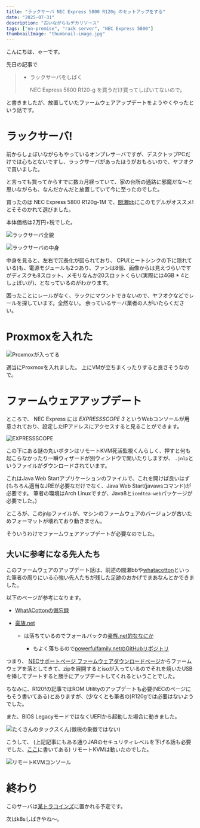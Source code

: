 ```yaml
---
title: "ラックサーバ NEC Express 5800 R120g のセットアップをする"
date: "2025-07-31"
description: "古いながらもデカリソース"
tags: ["on-premise", "rack server", "NEC Express 5800"]
thumbnailImage: "thumbnail-image.jpg"
---
```


こんにちは、ゃーです。

先日の記事で

> - ラックサーバをしばく
>
>   NEC Express 5800 R120-g を買うだけ買ってしばいてないので。

と書きましたが、放置していたファームウェアアップデートをようやくやったという話です。

# ラックサーバ!

前からしょぼいながらもやっているオンプレサーバですが、デスクトップPCだけでは心もとないですし、ラックサーバがあったほうがおもろいので、ヤフオクで買いました。

と言っても買ってからすでに数カ月経っていて、家の台所の通路に邪魔だな〜と思いながらも、なんだかんだと放置していて今に至ったのでした。

買ったのは NEC Express 5800 R120g-1M で、[間瀬bb](https://x.com/bb_mase)にこのモデルがオススメ!とそそのかれて選びました。

本体価格は2万円+税でした。

![ラックサーバ全貌](../../assets/images/articles/2025-07-31-nec-r120g-setup/server-visual.jpg)

![ラックサーバの中身](../../assets/images/articles/2025-07-31-nec-r120g-setup/server-internal.jpg)

中身を見ると、左右で冗長化が図られており、
CPU(ヒートシンクの下に隠れている)も、電源モジュールも2つあり、ファンは8個、画像からは見えづらいですがディスクも8スロット、メモリなんか20スロットくらい(実際には4GB \* 4としょぼいが)、となっているのがわかります。

困ったことにレールがなく、ラックにマウントできないので、ヤフオクなどでレールを探しています。全然ない。
余っているサーバ業者の人がいたらください。

# Proxmoxを入れた

![Proxmoxが入ってる](../../assets/images/articles/2025-07-31-nec-r120g-setup/proxmox-installed.jpg)

適当にProxmoxを入れました。
上にVMが立ちまくったりすると良さそうなので。

# ファームウェアアップデート

ところで、 NEC Express には _EXPRESSSCOPE 3_ というWebコンソールが用意されており、設定したIPアドレスにアクセスすると見ることができます。

![EXPRESSSCOPE](../../assets/images/articles/2025-07-31-nec-r120g-setup/expressscope.png)

この下にある謎の丸いボタンはリモートKVM死活監視くんらしく、押すと何も起こらなかったり一瞬ウィザードが別ウィンドウで開いたりしますが、
`.jnlp`というファイルがダウンロードされています。

これはJava Web Startアプリケーションのファイルで、これを開けば良いはず
(もちろん適当なJREが必要なだけでなく、Java Web Start(javawsコマンド)が必要です。
筆者の環境はArch Linuxですが、Java8と`icedtea-web`パッケージが必要でした。)

ところが、このjnlpファイルが、マシンのファームウェアのバージョンが古いためフォーマットが壊れており動きません。

そういうわけでファームウェアアップデートが必要なのでした。

## 大いに参考になる先人たち

このファームウェアのアップデート話は、前述の間瀬bbや[whatacotton](https://whatacotton.com)といった筆者の周りにいる心強い先人たちが残した足跡のおかげでまあなんとかできました。

以下のページが参考になります。

- [WhatACottonの備忘録](https://blog.whatacotton.com/p/welcome-server/)

- [豪族.net](https://powerfulfamily.net)

  - は落ちているのでフォールバックの[豪族.net的ななにか](https://powerful.family)

    - もよく落ちるので[powerfulfamily.netのGitHubリポジトリ](https://github.com/masebb/powerfulfamily.net/blob/main/content/posts/NEC-Expressscope3-FW-Update.md)

つまり、
[NECサポートページ ファームウェアダウンロードページ](https://www.support.nec.co.jp/View.aspx?id=9010109882)からファームウェアを落としてきて、zipを展開するとisoが入っているのでそれを焼いたUSBを挿してブートすると勝手にアップデートしてくれるということでした。

ちなみに、R120fの記事ではROM Utilityのアップデートも必要(NECのページにもそう書いてある)とありますが、(少なくとも筆者の)R120gでは必要はないようでした。

また、BIOS LegacyモードではなくUEFIから起動した場合に動きました。

![たくさんのタックスくん(徴税の象徴ではない)](../../assets/images/articles/2025-07-31-nec-r120g-setup/firmware-updating.jpg)

こうして、
(上記記事にもある通りJARのセキュリティレベルを下げる話も必要でした、[ここ](https://techblog.jeppson.org/2018/01/fix-icedtea-cannot-grant-permissions-unsigned-jars-error/)に書いてある)
リモートKVMは動いたのでした。

![リモートKVMコンソール](../../assets/images/articles/2025-07-31-nec-r120g-setup/kvm-console.png)

# 終わり

このサーバは[某トラコインズ](https://ultra.coins.tsukuba.ac.jp/)に置かれる予定です。

次はk8sしばきやね〜。
